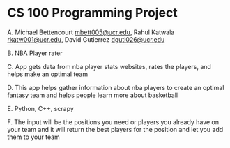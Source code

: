 # CS 100 Programming Project
A. Michael Bettencourt mbett005@ucr.edu, Rahul Katwala rkatw001@ucr.edu, David Gutierrez dguti026@ucr.edu

B. NBA Player rater

C. App gets data from nba player stats websites, rates the players, and helps make an optimal team

D. This app helps gather information about nba players to create an optimal fantasy team and helps people learn more about basketball

E. Python, C++, scrapy

F. The input will be the positions you need or players you already have on your team and it will return the best players for the position and let you add them to your team
